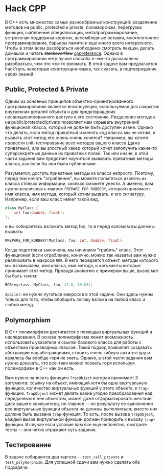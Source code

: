 # Hack CPP

В С++ есть множество самых разнообразных конструкций: разделение методов на public, protected и private, полиморфизм, перегрузка функций, шаблонные специализации, метапрограммирование, встроенная поддержка корутин, ассемблерные вставки, многопоточное программирование, барьеры памяти и еще много всего интересного. Чтобы в этом всем разобраться необходимо смотреть лекции, делать домашки и читать ~~stackoverflow~~ [cppreference](https://en.cppreference.com/w/). Однако в программировании нету лучше способа в чем-то досканально разобраться, чем это что-то взломать. В этой задаче вам предлагается hack'нуть некоторые конструкции языка, так сказать, в подтверждение своих знаний.

## Public, Protected & Private
Одним из основных принципов объектно-ориентированного программирования является инкапсуляция, используемая для сокрытия внутренних деталей объекта и для предотвращения несанкционированного доступа к его состоянию. Разделение методов на public/protected/private позволяет нам скрывать внутренний функционал класса, который не должен быть доступен извне. Однако что делать, если метод приватный и менять код класса мы не хотим, а вызвать этот метод его очень-очень хочется? Например, вы хотите провести unit-тестирование всех методов вашего класса (даже приватных), или вы злостный хакер который хочет заполучить какие-то суперсекретные данные из приватных полей. Так или иначе, в этой части задания вам предстоит научиться вызывать приватные методы класса, как если бы они были публичными.

Разумеется, достать приватные методы из класса непросто. Поэтому, перед тем начать "ограбление", вы можете попытаться извлечь из класса столько информации, сколько сможете унести. А именно, вам нужно реализовать макрос `PREPARE_FOR_ROBBERY`, который принимает имя класса, имя метода, который хотим вызвать, и его сигнатуру. Например, если ваш класс имеет такой вид,


```c++
class MyClass {
    int foo(double, float);
};
```
и вы собираетесь взломать метод foo, то в перед взломом вы должны вызвать:
```cpp 
PREPARE_FOR_ROBBERY(MyClass, foo, int, double, float);
```

Когда подготовка закончена, мы начинаем "грабить" класс. Этот функционал (если ограбление, конечно, можно так назвать) вам нужно реализовать в макросе `ROB`. В него передается объект, методы которого мы взламываем, имя класса, имя метода, и аргументы которые принимает этот метод. Проводя аналогию с примером выше, вызов мог бы быть таким:
```cpp
ROB(myclass, MyClass, foo, 42.0, 10.0f);
```

`Spoiler`: не нужно пугаться макросов в этой задаче. Они здесь нужны только для того, чтобы обобщить логику взлома на любой класс и любой метод.

## Polymorphism
В C++ полиморфизм достигается с помощью виртуальных функций и наследования. В основе полиморфизма лежит возможность использовать указатели и ссылки базового класса для работы с объектами производных классов. Такой подход позволяет создавать абстракции над абстракциями, строить очень гибкую архитектуру и казалось бы вообще горя не знать. Однако, в этой части задания вам нужно доказать, что все-таки можно познать горя используя полиморфизм в С++ как он есть.

Вам нужно написать функцию `TrapObject` которая принимает 3 аргумента: ссылку на объект, имеющий хотя бы одну виртуальную функцию, количество виртуальных функций у этого объекта, и `trap`-функцию. `TrapObject` может делать какие угодно преобразования над переданным в нее объектом, может даже отформатировать жесткий диск вашего компьютера, но главное -- по результату ее выполнения все виртуальные функции объекта не должны выполняться; вместо них должна быть вызвана `trap`-функция. То есть, после вызова `TrapObject`, каждый вызов виртуальной функции должен приводить к вызову `trap`-функции. В случае если условие вам все еще непонятно, смотрите тесты -- они четко отражают суть задания.

## Тестирование

В задаче собираются два таргета -- `test_call_private` и `test_polymorphism`. Для успешной сдачи вам нужно сделать обе подзадачи.

